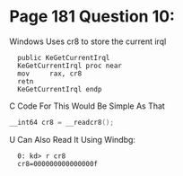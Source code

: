 Page 181 Question 10: 
======================

Windows Uses cr8 to store the current irql 

```x86asm
  public KeGetCurrentIrql
  KeGetCurrentIrql proc near
  mov     rax, cr8
  retn
  KeGetCurrentIrql endp
```

C Code For This Would Be Simple As That 

```c
__int64 cr8 = __readcr8(); 
```

U Can Also Read It Using Windbg: 

```
  0: kd> r cr8 
  cr8=000000000000000f
```
